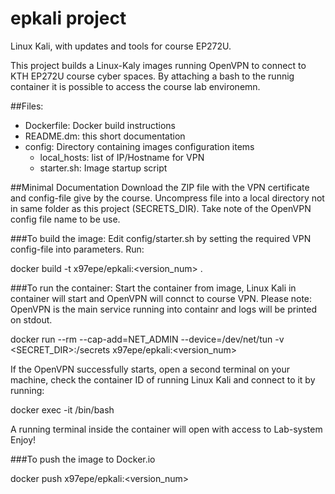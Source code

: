 # epkali project
Linux Kali, with updates and tools for course EP272U.

This project builds a Linux-Kaly images running OpenVPN to connect to
KTH EP272U course cyber spaces. By attaching a bash to the runnig container
it is possible to access the course lab environemn.

##Files:
- Dockerfile: Docker build instructions
- README.dm: this short documentation
- config: Directory containing images configuration items
  - local_hosts: list of IP/Hostname for VPN
  - starter.sh: Image startup script

##Minimal Documentation
Download the ZIP file with the VPN certificate and config-file give by the course. Uncompress file into a local directory not in same folder as this project (SECRETS_DIR). Take note of the OpenVPN config file name to be use.

###To build the image:
Edit config/starter.sh by setting the required VPN config-file into parameters.
Run:

docker build -t x97epe/epkali:<version_num> .

###To run the container:
Start the container from image, Linux Kali in container will start and OpenVPN will connct to course VPN. Please note: OpenVPN is the main service running into containr and logs will be printed on stdout.

docker run --rm --cap-add=NET_ADMIN --device=/dev/net/tun -v <SECRET_DIR>:/secrets x97epe/epkali:<version_num>

If the OpenVPN successfully starts, open a second terminal on your machine, check the container ID of running Linux Kali and connect to it by running:

docker exec -it <container-id> /bin/bash

A running terminal inside the container will open with access to Lab-system
Enjoy!

###To push the image to Docker.io

docker push x97epe/epkali:<version_num>

